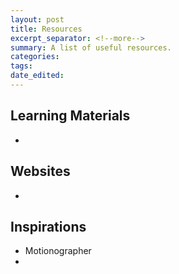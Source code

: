 ```yaml
---
layout: post
title: Resources
excerpt_separator: <!--more-->
summary: A list of useful resources.
categories:
tags:
date_edited:
---
```


## Learning Materials

- 

## Websites

- 

## Inspirations

- Motionographer
- 




